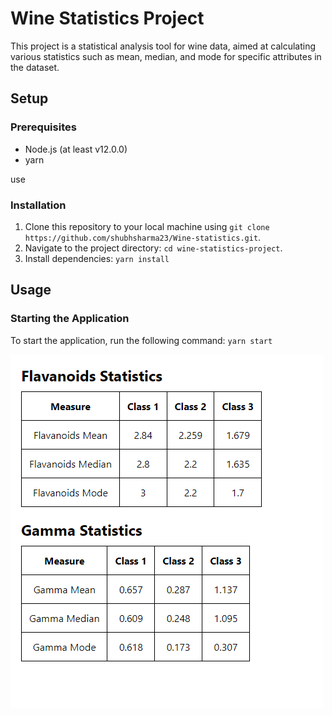 # Wine Statistics Project
This project is a statistical analysis tool for wine data, aimed at calculating various statistics such as mean, median, and mode for specific attributes in the dataset.

## Setup

### Prerequisites

- Node.js (at least v12.0.0)
- yarn

use 

### Installation

1. Clone this repository to your local machine using `git clone https://github.com/shubhsharma23/Wine-statistics.git`.
2. Navigate to the project directory: `cd wine-statistics-project`.
3. Install dependencies: `yarn install`

## Usage

### Starting the Application

To start the application, run the following command:
`yarn start`

![Screenshot](public/image.png)
